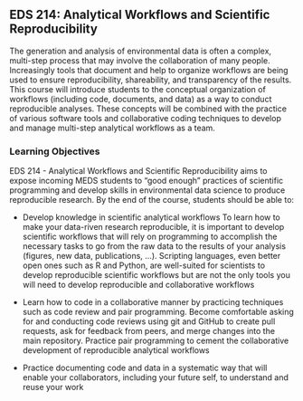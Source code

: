 ## EDS 214: Analytical Workflows and Scientific Reproducibility

The generation and analysis of environmental data is often a complex, multi-step process that may involve the collaboration of many people. Increasingly tools that document and help to organize workflows are being used to ensure reproducibility, shareability, and transparency of the results. This course will introduce students to the conceptual organization of workflows (including code, documents, and data) as a way to conduct reproducible analyses. These concepts will be combined with the practice of various software tools and collaborative coding techniques to develop and manage multi-step analytical workflows as a team.

### Learning Objectives

EDS 214 - Analytical Workflows and Scientific Reproducibility aims to expose incoming MEDS students to “good enough” practices of scientific programming and develop skills in environmental data science to produce reproducible research. By the end of the course, students should be able to:

- Develop knowledge in scientific analytical workflows To learn how to make your data-riven research reproducible, it is important to develop scientific workflows that will rely on programming to accomplish the necessary tasks to go from the raw data to the results of your analysis (figures, new data, publications, …). Scripting languages, even better open ones such as R and Python, are well-suited for scientists to develop reproducible scientific workflows but are not the only tools you will need to develop reproducible and collaborative workflows

- Learn how to code in a collaborative manner by practicing techniques such as code review and pair programming. Become comfortable asking for and conducting code reviews using git and GitHub to create pull requests, ask for feedback from peers, and merge changes into the main repository. Practice pair programming to cement the collaborative development of reproducible analytical workflows

- Practice documenting code and data in a systematic way that will enable your collaborators, including your future self, to understand and reuse your work


